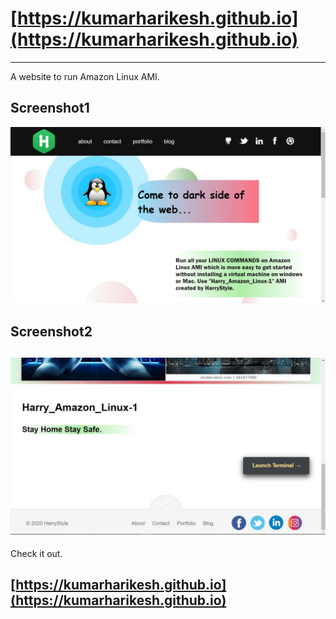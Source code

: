 # [https://kumarharikesh.github.io](https://kumarharikesh.github.io)
---
A website to run Amazon Linux AMI.
## Screenshot1
![Screenshot1](https://github.com/kumarharikesh/Hello-World/blob/master/AmazonLinuxAMIsnapshot.jpg)
## Screenshot2
![Screenshot2](https://github.com/kumarharikesh/Hello-World/blob/master/AmazonLinuxAMIsnapshot0.jpg "Screenshot1")
---
Check it out.
## [https://kumarharikesh.github.io](https://kumarharikesh.github.io)
